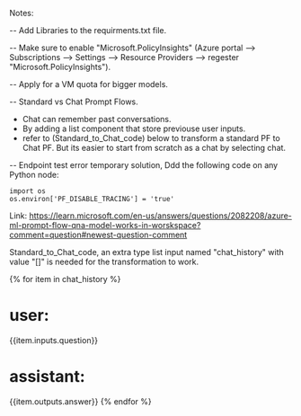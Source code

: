 Notes:

-- Add Libraries to the requirments.txt file.

-- Make sure to enable "Microsoft.PolicyInsights" (Azure portal --> Subscriptions --> Settings --> Resource Providers -->  regester "Microsoft.PolicyInsights").

-- Apply for a VM quota for bigger models.

-- Standard vs Chat Prompt Flows.
  - Chat can remember past conversations.
  - By adding a list component that store previouse user inputs.
  - refer to (Standard_to_Chat_code) below to transform a standard PF to  Chat PF. But its easier to start from scratch as a chat by selecting chat.

-- Endpoint test error temporary solution, Ddd the following code on any Python node:
  
    import os
    os.environ['PF_DISABLE_TRACING'] = 'true'

   Link: https://learn.microsoft.com/en-us/answers/questions/2082208/azure-ml-prompt-flow-qna-model-works-in-worskspace?comment=question#newest-question-comment




Standard_to_Chat_code, an extra type list input named "chat_history" with value "[]" is needed for the transformation to work.

  {% for item in chat_history %}
  # user:
  {{item.inputs.question}}
  # assistant:
  {{item.outputs.answer}}
  {% endfor %}
